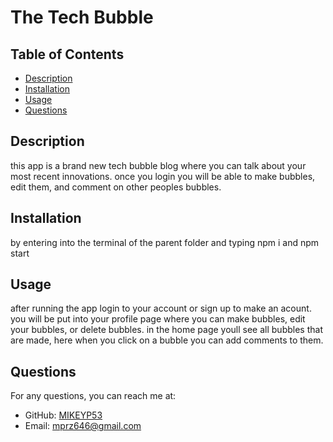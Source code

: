 # The Tech Bubble


## Table of Contents
- [Description](#description)
- [Installation](#installation)
- [Usage](#usage)
- [Questions](#questions)

## Description
this app is a brand new tech bubble blog where you can talk about your most recent innovations. once you login you will be able to make bubbles, edit them, and comment on other peoples bubbles.


## Installation
by entering into the terminal of the parent folder and typing npm i and npm start

## Usage
after running the app login to your account or sign up to make an acount. you will be put into your profile page where you can make bubbles, edit your bubbles, or delete bubbles. in the home page youll see all bubbles that are made, here when you click on a bubble you can add comments to them.

## Questions
For any questions, you can reach me at:
- GitHub: [MIKEYP53](https://github.com/MIKEYP53)
- Email: mprz646@gmail.com
